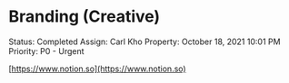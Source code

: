 # Branding (Creative)

Status: Completed
Assign: Carl Kho
Property: October 18, 2021 10:01 PM
Priority: P0 - Urgent

[https://www.notion.so](https://www.notion.so)